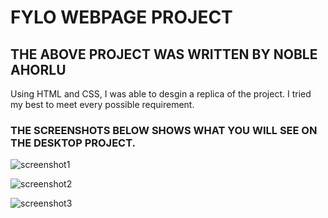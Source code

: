 # FYLO WEBPAGE PROJECT

## THE ABOVE PROJECT WAS WRITTEN BY NOBLE AHORLU

Using HTML and CSS, I was able to desgin a replica of the project. I tried my best to meet every possible requirement. 

### THE SCREENSHOTS BELOW SHOWS WHAT YOU WILL SEE ON THE DESKTOP PROJECT.

![screenshot1](/Week-6//DayOne/images/screenshot1.PNG)

![screenshot2](/Week-6//DayOne/images/screenshot2.PNG)

![screenshot3](/Week-6//DayOne/images/screenshot3.PNG)



